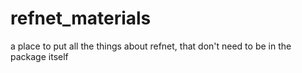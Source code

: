 # refnet_materials
a place to put all the things about refnet, that don't need to be in the package itself
